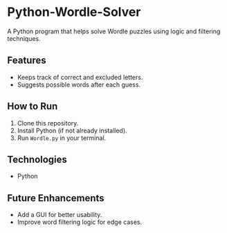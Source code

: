 # Python-Wordle-Solver
A Python program that helps solve Wordle puzzles using logic and filtering techniques.

## Features
- Keeps track of correct and excluded letters.
- Suggests possible words after each guess.

## How to Run
1. Clone this repository.
2. Install Python (if not already installed).
3. Run `Wordle.py` in your terminal.

## Technologies
- Python

## Future Enhancements
- Add a GUI for better usability.
- Improve word filtering logic for edge cases.
